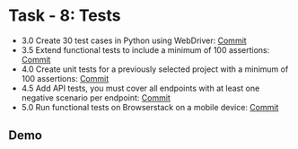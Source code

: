 
# Task - 8: Tests

- 3.0 Create 30 test cases in Python using WebDriver: [Commit](https://github.com/viashchuk/projektowanie-obiektowe/commit/532fd87b061075ffda4f05a77a201769b25f942a)
- 3.5 Extend functional tests to include a minimum of 100 assertions: [Commit](https://github.com/viashchuk/projektowanie-obiektowe/commit/532fd87b061075ffda4f05a77a201769b25f942a)
- 4.0 Create unit tests for a previously selected project with a minimum of 100 assertions: [Commit]()
- 4.5 Add API tests, you must cover all endpoints with at least one negative scenario per endpoint: [Commit]()
- 5.0 Run functional tests on Browserstack on a mobile device: [Commit]()

## Demo

